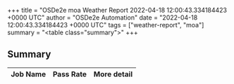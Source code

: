 +++
title = "OSDe2e moa Weather Report 2022-04-18 12:00:43.334184423 +0000 UTC"
author = "OSDe2e Automation"
date = "2022-04-18 12:00:43.334184423 +0000 UTC"
tags = ["weather-report", "moa"]
summary = "<table class=\"summary\"></table>"
+++
## Summary

| Job Name | Pass Rate | More detail |
|----------|-----------|-------------|




